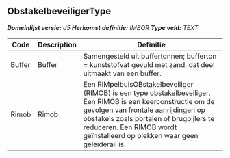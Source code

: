 ﻿## ObstakelbeveiligerType

*__Domeinlijst versie:__ d5*
*__Herkomst definitie:__ IMBOR*
*__Type veld:__ TEXT*

|__Code__ |__Description__ |__Definitie__	|
|	---	|	---	|   ---	| 
| Buffer | Buffer | Samengesteld uit buffertonnen; bufferton = kunststofvat gevuld met zand, dat deel uitmaakt van een buffer. |
| Rimob | Rimob | Een RIMpelbuisOBstakelbeveiliger (RIMOB) is een type obstakelbeveiliger. Een RIMOB is een keerconstructie om de gevolgen van frontale aanrijdingen op obstakels zoals portalen of brugpijlers te reduceren. Een RIMOB wordt geïnstalleerd op plekken waar geen geleiderail is. |
